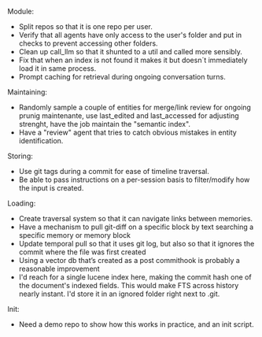 Module:
- Split repos so that it is one repo per user.
- Verify that all agents have only access to the user's folder and put in checks to prevent accessing other folders.
- Clean up call_llm so that it shunted to a util and called more sensibly.
- Fix that when an index is not found it makes it but doesn´t immediately load it in same process.
- Prompt caching for retrieval during ongoing conversation turns.

Maintaining:
- Randomly sample a couple of entities for merge/link review for ongoing prunig maintenante, use last_edited and last_accessed for adjusting strenght, have the job maintain the "semantic index".
- Have a "review" agent that tries to catch obvious mistakes in entity identification. 

Storing:
- Use git tags during a commit for ease of timeline traversal.
- Be able to pass instructions on a per-session basis to filter/modify how the input is created. 

Loading:
- Create traversal system so that it can navigate links between memories.
- Have a mechanism to pull git-diff on a specific block by text searching a specific memory or memory block
- Update temporal pull so that it uses git log, but also so that it ignores the commit where the file was first created
- Using a vector db that’s created as a post commithook is probably a reasonable improvement
-  I'd reach for a single lucene index here, making the commit hash one of the document's indexed fields. This would make FTS across history nearly instant. I'd store it in an ignored folder right next to .git.

Init: 
- Need a demo repo to show how this works in practice, and an init script.